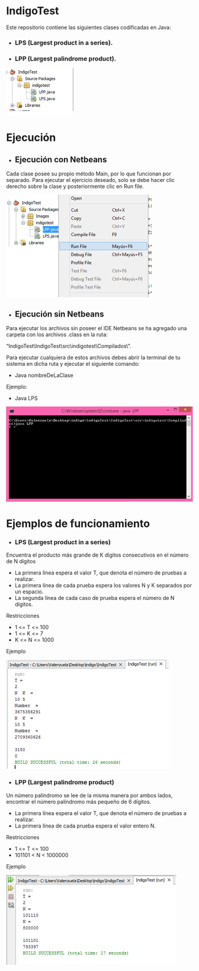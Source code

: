 # IndigoTest
Este repositorio contiene las siguientes clases codificadas en Java:
- ### LPS (Largest product in a series).
- ### LPP (Largest palindrome product).


![Clases](https://github.com/AngelEVHZ/IndigoTest/blob/master/IndigoTest/src/Images/clases.png)

# Ejecución

- ## Ejecución con Netbeans
Cada clase posee su propio método Main, por lo que funcionan por separado. 
Para ejecutar el ejercicio deseado, solo se debe hacer clic derecho sobre la clase y posteriormente clic en Run file.

![Run File](https://github.com/AngelEVHZ/IndigoTest/blob/master/IndigoTest/src/Images/Run.png)

- ## Ejecución sin Netbeans

Para ejecutar los archivos sin poseer el IDE Netbeans se ha agregado una carpeta con los archivos .class en la ruta: 

“IndigoTest\IndigoTest\src\indigotest\Compilados\”.

Para ejecutar cualquiera de estos archivos debes abrir la terminal de tu sistema en dicha ruta y ejecutar el siguiente comando:

- Java nombreDeLaClase

Ejemplo:
- Java LPS

![Terminal](https://github.com/AngelEVHZ/IndigoTest/blob/master/IndigoTest/src/Images/terminal.png)


# Ejemplos de funcionamiento
- ### LPS (Largest product in a series)
Encuentra el producto más grande de K dígitos consecutivos en el número de N dígitos

 - La primera línea espera el valor T, que denota el número de pruebas a realizar. 
 - La primera línea de cada prueba espera los valores N y K separados por un espacio.
 - La segunda línea de cada caso de prueba espera el número de N dígitos.

Restricciones
- 1 <= T <= 100
- 1 <= K <= 7
- K <= N <= 1000

Ejemplo

![LPS ejemplo](https://github.com/AngelEVHZ/IndigoTest/blob/master/IndigoTest/src/Images/LPS%20ejemplo.png)

- ### LPP (Largest palindrome product)
Un número palíndromo se lee de la misma manera por ambos lados, encontrar el número palíndromo más pequeño de 6 dígitos.

- La primera línea espera el valor T, que denota el número de pruebas a realizar.
- La primera línea de cada prueba espera el valor entero N.

Restricciones
- 1 <= T <= 100
- 101101 < N < 1000000

Ejemplo

![LPP ejemplo](https://github.com/AngelEVHZ/IndigoTest/blob/master/IndigoTest/src/Images/LPP%20ejemplo.png)







